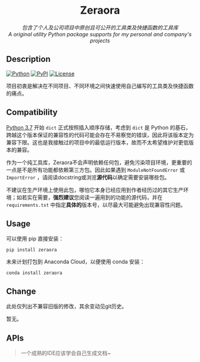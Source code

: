 <h1 align="center" style="padding-top: 32px">Zeraora</h1>

<div align="center"><i>包含了个人及公司项目中原创且可公开的工具类及快捷函数的工具库<br>A original utility Python package supports for my personal and company's projects</i></div>

## Description

[![Python](https://img.shields.io/badge/Python-3.7%20%2B-blue.svg?logo=python&logoColor=yellow)](https://docs.python.org/zh-cn/3/whatsnew/index.html) [![PyPI](https://img.shields.io/badge/PyPI-unreleased-blue.svg)]((https://pypi.org)) [![License](https://img.shields.io/badge/License-MIT-purple.svg)](https://en.wikipedia.org/wiki/MIT_License)

项目初衷是解决在不同项目、不同环境之间快速使用自己编写的工具类及快捷函数的痛点。

## Compatibility

[Python 3.7](https://docs.python.org/zh-cn/3/whatsnew/3.7.html#summary-release-highlights) 开始 `dict` 正式按照插入顺序存储，考虑到 `dict` 是 Python 的基石，跨越这个版本保证的兼容性的代码可能会存在不易察觉的错误，因此将该版本定为兼容下限。这也是我接触过的项目中的最低运行版本，故而不太希望维护对更低版本的兼容。

作为一个纯工具库，Zeraora不会声明依赖任何包，避免污染项目环境，更重要的一点是不是所有功能都依赖第三方包。因此如果遇到 `ModuleNotFoundError` 或 `ImportError` ，请阅读docstring或浏览**源代码**以确定需要安装哪些包。

不建议在生产环境上使用此包，哪怕它本身已经应用到作者经历过的其它生产环境；如若实在需要，**强烈建议**您阅读一遍用到的功能的源代码，并在 `requirements.txt` 中指定**具体的**版本号，以尽最大可能避免出现兼容性问题。

## Usage

可以使用 pip 直接安装：

```shell
pip install zeraora
```

未来计划打包到 Anaconda Cloud，以便使用 conda 安装：

```shell
conda install zeraora
```

## Change

此处仅列出不兼容旧版的修改，其余变动见git历史。

暂无。

## APIs

> 一个成熟的IDE应该学会自己生成文档~

